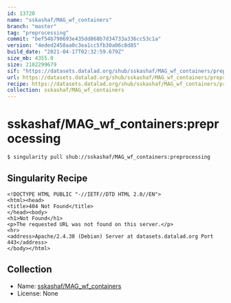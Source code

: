 ```yaml
---
id: 13720
name: "sskashaf/MAG_wf_containers"
branch: "master"
tag: "preprocessing"
commit: "bef54b790693e435dd868b7d34733a336cc53c1a"
version: "4eded2458aa0c3ea1cc5fb30a06c8d85"
build_date: "2021-04-17T02:32:59.679Z"
size_mb: 4355.0
size: 2182299679
sif: "https://datasets.datalad.org/shub/sskashaf/MAG_wf_containers/preprocessing/2021-04-17-bef54b79-4eded245/4eded2458aa0c3ea1cc5fb30a06c8d85.sif"
url: https://datasets.datalad.org/shub/sskashaf/MAG_wf_containers/preprocessing/2021-04-17-bef54b79-4eded245/
recipe: https://datasets.datalad.org/shub/sskashaf/MAG_wf_containers/preprocessing/2021-04-17-bef54b79-4eded245/Singularity
collection: sskashaf/MAG_wf_containers
---
```


# sskashaf/MAG_wf_containers:preprocessing

```bash
$ singularity pull shub://sskashaf/MAG_wf_containers:preprocessing
```

## Singularity Recipe

```singularity
<!DOCTYPE HTML PUBLIC "-//IETF//DTD HTML 2.0//EN">
<html><head>
<title>404 Not Found</title>
</head><body>
<h1>Not Found</h1>
<p>The requested URL was not found on this server.</p>
<hr>
<address>Apache/2.4.38 (Debian) Server at datasets.datalad.org Port 443</address>
</body></html>
```

## Collection

 - Name: [sskashaf/MAG_wf_containers](https://github.com/sskashaf/MAG_wf_containers)
 - License: None

